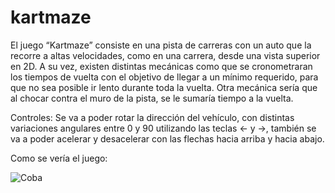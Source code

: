 # kartmaze
El juego “Kartmaze” consiste en una pista de carreras con un auto que la recorre a altas velocidades, como en una carrera, desde una vista superior en 2D. A su vez, existen distintas mecánicas como que se cronometraran los tiempos de vuelta con el objetivo de llegar a un mínimo requerido, para que no sea posible ir lento durante toda la vuelta. Otra mecánica sería que al chocar contra el muro de la pista, se le sumaría tiempo a la vuelta. 

Controles:
Se va a poder rotar la dirección del vehículo, con distintas variaciones angulares entre 0 y 90 utilizando las teclas <- y ->, también se va a poder acelerar y desacelerar con las flechas hacia arriba y hacia abajo.

Como se vería el juego:

![Coba](https://github.com/user-attachments/assets/225c73cb-85e0-4d75-8ddb-5ff94880ab57)
